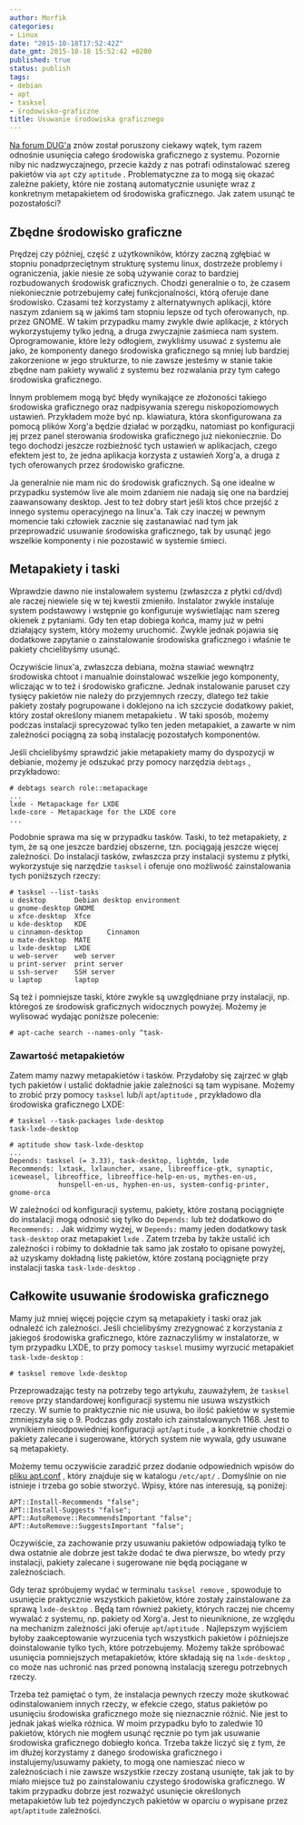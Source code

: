 ```yaml
---
author: Morfik
categories:
- Linux
date: "2015-10-18T17:52:42Z"
date_gmt: 2015-10-18 15:52:42 +0200
published: true
status: publish
tags:
- debian
- apt
- tasksel
- środowisko-graficzne
title: Usuwanie środowiska graficznego
---
```


[Na forum DUG'a][1] znów został poruszony ciekawy wątek, tym razem odnośnie usunięcia całego
środowiska graficznego z systemu. Pozornie niby nic nadzwyczajnego, przecie każdy z nas potrafi
odinstalować szereg pakietów via `apt` czy `aptitude` . Problematyczne za to mogą się okazać
zależne pakiety, które nie zostaną automatycznie usunięte wraz z konkretnym metapakietem od
środowiska graficznego. Jak zatem usunąć te pozostałości?

<!--more-->
## Zbędne środowisko graficzne

Prędzej czy później, część z użytkowników, którzy zaczną zgłębiać w stopniu ponadprzeciętnym
strukturę systemu linux, dostrzeże problemy i ograniczenia, jakie niesie ze sobą używanie coraz to
bardziej rozbudowanych środowisk graficznych. Chodzi generalnie o to, że czasem niekoniecznie
potrzebujemy całej funkcjonalności, którą oferuje dane środowisko. Czasami też korzystamy z
alternatywnych aplikacji, które naszym zdaniem są w jakimś tam stopniu lepsze od tych oferowanych,
np. przez GNOME. W takim przypadku mamy zwykle dwie aplikacje, z których wykorzystujemy tylko jedną,
a druga zwyczajnie zaśmieca nam system. Oprogramowanie, które leży odłogiem, zwykliśmy usuwać z
systemu ale jako, że komponenty danego środowiska graficznego są mniej lub bardziej zakorzenione w
jego strukturze, to nie zawsze jesteśmy w stanie takie zbędne nam pakiety wywalić z systemu bez
rozwalania przy tym całego środowiska graficznego.

Innym problemem mogą być błędy wynikające ze złożoności takiego środowiska graficznego oraz
nadpisywania szeregu niskopoziomowych ustawień. Przykładem może być np. klawiatura, która
skonfigurowana za pomocą plików Xorg'a będzie działać w porządku, natomiast po konfiguracji jej
przez panel sterowania środowiska graficznego już niekoniecznie. Do tego dochodzi jeszcze
rozbieżność tych ustawień w aplikacjach, czego efektem jest to, że jedna aplikacja korzysta z
ustawień Xorg'a, a druga z tych oferowanych przez środowisko graficzne.

Ja generalnie nie mam nic do środowisk graficznych. Są one idealne w przypadku systemów live ale
moim zdaniem nie nadają się one na bardziej zaawansowany desktop. Jest to też dobry start jeśli ktoś
chce przejść z innego systemu operacyjnego na linux'a. Tak czy inaczej w pewnym momencie taki
człowiek zacznie się zastanawiać nad tym jak przeprowadzić usuwanie środowiska graficznego, tak by
usunąć jego wszelkie komponenty i nie pozostawić w systemie śmieci.

## Metapakiety i taski

Wprawdzie dawno nie instalowałem systemu (zwłaszcza z płytki cd/dvd) ale raczej niewiele się w tej
kwestii zmieniło. Instalator zwykle instaluje system podstawowy i wstępnie go konfiguruje
wyświetlając nam szereg okienek z pytaniami. Gdy ten etap dobiega końca, mamy już w pełni
działający system, który możemy uruchomić. Zwykle jednak pojawia się dodatkowe zapytanie o
zainstalowanie środowiska graficznego i właśnie te pakiety chcielibyśmy usunąć.

Oczywiście linux'a, zwłaszcza debiana, można stawiać wewnątrz środowiska chtoot i manualnie
doinstalować wszelkie jego komponenty, wliczając w to też i środowisko graficzne. Jednak
instalowanie paruset czy tysięcy pakietów nie należy do przyjemnych rzeczy, dlatego też takie
pakiety zostały pogrupowane i doklejono na ich szczycie dodatkowy pakiet, który został określony
mianem metapakietu . W taki sposób, możemy podczas instalacji sprecyzować tylko ten jeden
metapakiet, a zawarte w nim zależności pociągną za sobą instalację pozostałych komponentów.

Jeśli chcielibyśmy sprawdzić jakie metapakiety mamy do dyspozycji w debianie, możemy je odszukać
przy pomocy narzędzia `debtags` , przykładowo:

    # debtags search role::metapackage
    ...
    lxde - Metapackage for LXDE
    lxde-core - Metapackage for the LXDE core
    ...

Podobnie sprawa ma się w przypadku tasków. Taski, to też metapakiety, z tym, że są one jeszcze
bardziej obszerne, tzn. pociągają jeszcze więcej zależności. Do instalacji tasków, zwłaszcza przy
instalacji systemu z płytki, wykorzystuje się narzędzie `tasksel` i oferuje ono możliwość
zainstalowania tych poniższych rzeczy:

    # tasksel --list-tasks
    u desktop       Debian desktop environment
    u gnome-desktop GNOME
    u xfce-desktop  Xfce
    u kde-desktop   KDE
    u cinnamon-desktop      Cinnamon
    u mate-desktop  MATE
    u lxde-desktop  LXDE
    u web-server    web server
    u print-server  print server
    u ssh-server    SSH server
    u laptop        laptop

Są też i pomniejsze taski, które zwykle są uwzględniane przy instalacji, np. któregoś ze środowisk
graficznych widocznych powyżej. Możemy je wylisować wydając poniższe polecenie:

    # apt-cache search --names-only ^task-

### Zawartość metapakietów

Zatem mamy nazwy metapakietów i tasków. Przydałoby się zajrzeć w głąb tych pakietów i ustalić
dokładnie jakie zależności są tam wypisane. Możemy to zrobić przy pomocy `tasksel` lub/i
`apt`/`aptitude` , przykładowo dla środowiska graficznego LXDE:

    # tasksel --task-packages lxde-desktop
    task-lxde-desktop

    # aptitude show task-lxde-desktop
    ...
    Depends: tasksel (= 3.33), task-desktop, lightdm, lxde
    Recommends: lxtask, lxlauncher, xsane, libreoffice-gtk, synaptic, iceweasel, libreoffice, libreoffice-help-en-us, mythes-en-us,
                hunspell-en-us, hyphen-en-us, system-config-printer, gnome-orca

W zależności od konfiguracji systemu, pakiety, które zostaną pociągnięte do instalacji mogą odnosić
się tylko do `Depends:` lub też dodatkowo do `Recommends:` . Jak widzimy wyżej, w `Depends:` mamy
jeden dodatkowy task `task-desktop` oraz metapakiet `lxde` . Zatem trzeba by także ustalić ich
zależności i robimy to dokładnie tak samo jak zostało to opisane powyżej, aż uzyskamy dokładną
listę pakietów, które zostaną pociągnięte przy instalacji taska `task-lxde-desktop` .

## Całkowite usuwanie środowiska graficznego

Mamy już mniej więcej pojęcie czym są metapakiety i taski oraz jak odnaleźć ich zależności. Jeśli
chcielibyśmy zrezygnować z korzystania z jakiegoś środowiska graficznego, które zaznaczyliśmy w
instalatorze, w tym przypadku LXDE, to przy pomocy `tasksel` musimy wyrzucić metapakiet
`task-lxde-desktop` :

    # tasksel remove lxde-desktop

Przeprowadzając testy na potrzeby tego artykułu, zauważyłem, że `tasksel remove` przy standardowej
konfiguracji systemu nie usuwa wszystkich rzeczy. W sumie to praktycznie nic nie usuwa, bo ilość
pakietów w systemie zmniejszyła się o 9. Podczas gdy zostało ich zainstalowanych 1168. Jest to
wynikiem nieodpowiedniej konfiguracji `apt`/`aptitude` , a konkretnie chodzi o pakiety zalecane i
sugerowane, których system nie wywala, gdy usuwane są metapakiety.

Możemy temu oczywiście zaradzić przez dodanie odpowiednich wpisów do [pliku apt.conf][2] , który
znajduje się w katalogu `/etc/apt/` . Domyślnie on nie istnieje i trzeba go sobie stworzyć. Wpisy,
które nas interesują, są poniżej:

    APT::Install-Recommends "false";
    APT::Install-Suggests "false";
    APT::AutoRemove::RecommendsImportant "false";
    APT::AutoRemove::SuggestsImportant "false";

Oczywiście, za zachowanie przy usuwaniu pakietów odpowiadają tylko te dwa ostatnie ale dobrze jest
także dodać te dwa pierwsze, bo wtedy przy instalacji, pakiety zalecane i sugerowane nie będą
pociągane w zależnościach.

Gdy teraz spróbujemy wydać w terminalu `tasksel remove` , spowoduje to usunięcie praktycznie
wszystkich pakietów, które zostały zainstalowane za sprawą `lxde-desktop` . Będą tam również
pakiety, których raczej nie chcemy wywalać z systemu, np. pakiety od Xorg'a. Jest to nieuniknione,
ze względu na mechanizm zależności jaki oferuje `apt`/`aptitude` . Najlepszym wyjściem byłoby
zaakceptowanie wyrzucenia tych wszystkich pakietów i późniejsze doinstalowanie tylko tych, które
potrzebujemy. Możemy także spróbować usunięcia pomniejszych metapakietów, które składają się na
`lxde-desktop` , co może nas uchronić nas przed ponowną instalacją szeregu potrzebnych rzeczy.

Trzeba też pamiętać o tym, że instalacja pewnych rzeczy może skutkować odinstalowaniem innych
rzeczy, w efekcie czego, status pakietów po usunięciu środowiska graficznego może się nieznacznie
różnić. Nie jest to jednak jakaś wielka różnica. W moim przypadku było to zaledwie 10 pakietów,
których nie mogłem usunąć ręcznie po tym jak usuwanie środowiska graficznego dobiegło końca. Trzeba
także liczyć się z tym, że im dłużej korzystamy z danego środowiska graficznego i
instalujemy/usuwamy pakiety, to mogą one namieszać nieco w zależnościach i nie zawsze wszystkie
rzeczy zostaną usunięte, tak jak to by miało miejsce tuż po zainstalowaniu czystego środowiska
graficznego. W takim przypadku dobrze jest rozważyć usunięcie określonych metapakietów lub też
pojedynczych pakietów w oparciu o wypisane przez `apt`/`aptitude` zależności.


[1]: https://forum.dug.net.pl/viewtopic.php?id=27813
[2]: /post/konfiguracja-apt-i-aptitude-w-pliku-apt-conf/
